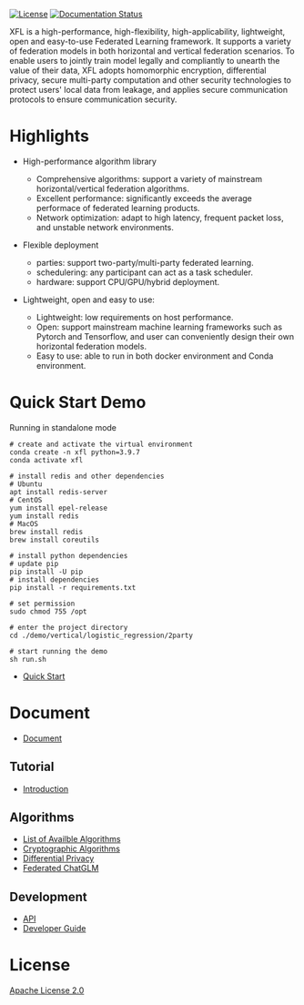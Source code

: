 [![License](https://img.shields.io/github/license/paritybit-ai/XFL)](https://opensource.org/licenses/Apache-2.0)
[![Documentation Status](https://readthedocs.org/projects/xfl/badge/?version=latest)](https://xfl.readthedocs.io/en/latest/?badge=latest)


XFL is a high-performance, high-flexibility, high-applicability, lightweight, open and easy-to-use Federated Learning framework.
It supports a variety of federation models in both horizontal and vertical federation scenarios. 
To enable users to jointly train model legally and compliantly to unearth the value of their data, XFL adopts homomorphic encryption,
differential privacy, secure multi-party computation and other security technologies to protect users' local data from leakage,
and applies secure communication protocols to ensure communication security.

# Highlights

- High-performance algorithm library
  
  - Comprehensive algorithms: support a variety of mainstream horizontal/vertical federation algorithms.
  - Excellent performance: significantly exceeds the average performace of federated learning products. 
  - Network optimization: adapt to high latency, frequent packet loss, and unstable network environments.

- Flexible deployment
  
  - parties: support two-party/multi-party federated learning.
  - schedulering: any participant can act as a task scheduler.
  - hardware: support CPU/GPU/hybrid deployment.

- Lightweight, open and easy to use:
  
  - Lightweight: low requirements on host performance.
  - Open: support mainstream machine learning frameworks such as Pytorch and Tensorflow, and user can conveniently design their own horizontal federation models.
  - Easy to use: able to run in both docker environment and Conda environment.

# Quick Start Demo

Running in standalone mode

```shell
# create and activate the virtual environment
conda create -n xfl python=3.9.7
conda activate xfl

# install redis and other dependencies
# Ubuntu
apt install redis-server
# CentOS
yum install epel-release
yum install redis
# MacOS
brew install redis
brew install coreutils

# install python dependencies
# update pip
pip install -U pip
# install dependencies
pip install -r requirements.txt

# set permission
sudo chmod 755 /opt

# enter the project directory
cd ./demo/vertical/logistic_regression/2party

# start running the demo
sh run.sh
```

- [Quick Start](./docs/en/source/tutorial/usage.md)

# Document

- [Document](https://xfl.readthedocs.io/en/latest)

## Tutorial

- [Introduction](./docs/en/source/tutorial/introduction.md)

## Algorithms

- [List of Availble Algorithms](./docs/en/source/algorithms/algorithms_list.rst)
- [Cryptographic Algorithms](./docs/en/source/algorithms/cryptographic_algorithm.rst)
- [Differential Privacy](./docs/en/source/algorithms/differential_privacy.rst)
- [Federated ChatGLM](./demo/horizontal/chatglm/HorizontalChatGLM.md)

## Development

- [API](./docs/en/source/development/api.rst)
- [Developer Guide](./docs/en/source/development/algos_dev.rst)

# License

[Apache License 2.0](./LICENSE)
